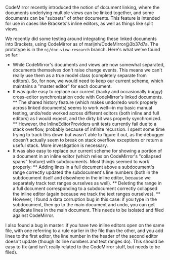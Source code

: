 CodeMirror recently introduced the notion of document linking, where the documents underlying multiple views can be linked together, and some documents can be "subsets" of other documents. This feature is intended for use in cases like Brackets's inline editors, as well as things like split views.

We recently did some testing around integrating these linked documents into Brackets, using CodeMirror as of marijnh/CodeMirror@3b37d7a. The prototype is in the `nj/doc-view-research` branch. Here's what we've found so far:

* While CodeMirror's documents and views are now somewhat separated, documents themselves don't raise change events. This means we can't really use them as a true model class (completely separate from editors). So, for now, we would need to keep our current scheme, which maintains a "master editor" for each document.
* It was quite easy to replace our current (hacky and occasionally buggy) cross-editor synchronization code with CodeMirror's linked documents. 
** The shared history feature (which makes undo/redo work properly across linked documents) seems to work well--in my basic manual testing, undo/redo worked across different editors (both inline and full editors) as I would expect, and the dirty bit was properly synchronized.
** However, the InlineEditorProviders unit tests currently fail due to a stack overflow, probably because of infinite recursion. I spent some time trying to track this down but wasn't able to figure it out, as the debugger doesn't actually seem to break on stack overflow exceptions or return a useful stack. More investigation is necessary.
* It was also easy to replace our current scheme for showing a portion of a document in an inline editor (which relies on CodeMirror's "collapsed spans" feature) with subdocuments. Most things seemed to work properly:
** Adding lines in a full document above a subdocument's range correctly updated the subdocument's line numbers (both in the subdocument itself and elsewhere in the inline editor, because we separately track text ranges ourselves as well).
** Deleting the range in a full document corresponding to a subdocument correctly collapsed the inline editor (again because we track the text ranges ourselves).
** However, I found a data corruption bug in this case: if you type in the subdocument, then go to the main document and undo, you can get duplicate lines in the main document. This needs to be isolated and filed against CodeMirror.

I also found a bug in master: if you have two inline editors open on the same file, with one referring to a rule earlier in the file than the other, and you add lines to the first editor, the line number in the header of the second editor doesn't update (though its line numbers and text ranges do). This should be easy to fix (and isn't really related to the CodeMirror stuff, but needs to be filed).

